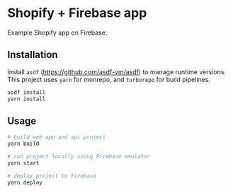 # Shopify + Firebase app

Example Shopify app on Firebase.

## Installation

Install `asdf` (https://github.com/asdf-vm/asdf) to manage runtime versions.
This project uses `yarn` for monrepo, and `turborepo` for build pipelines.

```sh
asdf install
yarn install
```

## Usage

```sh
# build web app and api project
yarn build

# run project locally using Firebase emulator
yarn start

# deploy project to Firebase
yarn deploy
```